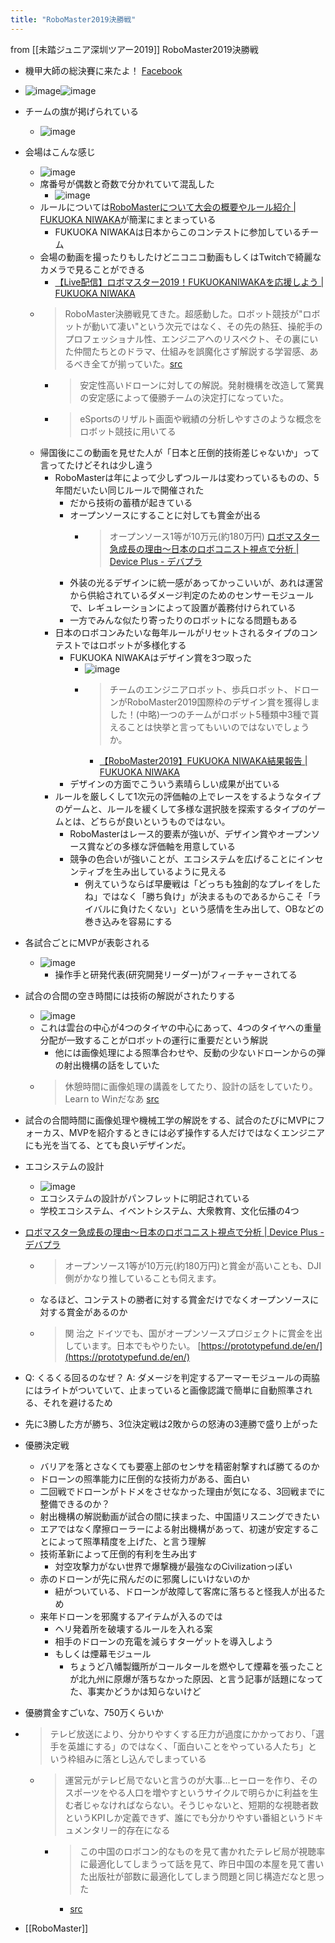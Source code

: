 ```yaml
---
title: "RoboMaster2019決勝戦"
---
```


from [[未踏ジュニア深圳ツアー2019]]
RoboMaster2019決勝戦
- 機甲大師の総決賽に来たよ！ [Facebook](https://www.facebook.com/ukai.yu/posts/10219358221966991)
- ![image](https://gyazo.com/041bafc39e2d47080cfd321bbb9eb9b8/thumb/1000)![image](https://gyazo.com/c5b0b8b3577100b6fd43a728a06ac5af/thumb/1000)
- チームの旗が掲げられている
    - ![image](https://gyazo.com/786ed897c2d76e8535036dbe03bdc1b3/thumb/1000)
- 会場はこんな感じ
    - ![image](https://gyazo.com/9ddee5a806e5e4923101abf42a4f5270/thumb/1000)
    - 席番号が偶数と奇数で分かれていて混乱した
        - ![image](https://gyazo.com/4e1ed7ea1a403ae394c18e8f99ae90e2/thumb/1000)
    - ルールについては[RoboMasterについて大会の概要やルール紹介 | FUKUOKA NIWAKA](http://projectrm.niwakasoft.jp/what-is-robomaster/)が簡潔にまとまっている
        - FUKUOKA NIWAKAは日本からこのコンテストに参加しているチーム
    - 会場の動画を撮ったりもしたけどニコニコ動画もしくはTwitchで綺麗なカメラで見ることができる
        - [【Live配信】ロボマスター2019！FUKUOKANIWAKAを応援しよう | FUKUOKA NIWAKA](http://projectrm.niwakasoft.jp/robomaster2019-live/)
    - > RoboMaster決勝戦見てきた。超感動した。ロボット競技が"ロボットが動いて凄い"という次元ではなく、その先の熱狂、操舵手のプロフェッショナル性、エンジニアへのリスペクト、その裏にいた仲間たちとのドラマ、仕組みを誤魔化さず解説する学習感、あるべき全てが揃っていた。[src](https://twitter.com/kyasbal_1994/status/1160481612552798209)
        - > 安定性高いドローンに対しての解説。発射機構を改造して驚異の安定感によって優勝チームの決定打になっていた。
        - > eSportsのリザルト画面や戦績の分析しやすさのような概念をロボット競技に用いてる
    - 帰国後にこの動画を見せた人が「日本と圧倒的技術差じゃないか」って言ってたけどそれは少し違う
        - RoboMasterは年によって少しずつルールは変わっているものの、5年間だいたい同じルールで開催された
            - だから技術の蓄積が起きている
            - オープンソースにすることに対しても賞金が出る
                - > オープンソース1等が10万元(約180万円) [ロボマスター急成長の理由〜日本のロボコニスト視点で分析 | Device Plus - デバプラ](https://deviceplus.jp/events/robomaster2018-04/)
            - 外装の光るデザインに統一感があってかっこいいが、あれは運営から供給されているダメージ判定のためのセンサーモジュールで、レギュレーションによって設置が義務付けられている
            - 一方でみんな似たり寄ったりのロボットになる問題もある
        - 日本のロボコンみたいな毎年ルールがリセットされるタイプのコンテストではロボットが多様化する
            - FUKUOKA NIWAKAはデザイン賞を3つ取った
                - ![image](https://gyazo.com/c677f6be406a95d69f8539f1b25b3ffc/thumb/1000)
                - > チームのエンジニアロボット、歩兵ロボット、ドローンがRoboMaster2019国際枠のデザイン賞を獲得しました！(中略)一つのチームがロボット5種類中3種で貰えることは快挙と言ってもいいのではないでしょうか。
                    - [【RoboMaster2019】FUKUOKA NIWAKA結果報告 | FUKUOKA NIWAKA](http://projectrm.niwakasoft.jp/2019/08/05/robomaster2019-fukuoka-niwaka/)
            - デザインの方面でこういう素晴らしい成果が出ている
        - ルールを厳しくして1次元の評価軸の上でレースをするようなタイプのゲームと、ルールを緩くして多様な選択肢を探索するタイプのゲームとは、どちらが良いというものではない。
            - RoboMasterはレース的要素が強いが、デザイン賞やオープンソース賞などの多様な評価軸を用意している
            - 競争の色合いが強いことが、エコシステムを広げることにインセンティブを生み出しているように見える
                - 例えていうならば早慶戦は「どっちも独創的なプレイをしたね」ではなく「勝ち負け」が決まるものであるからこそ「ライバルに負けたくない」という感情を生み出して、OBなどの巻き込みを容易にする
- 各試合ごとにMVPが表彰される
    - ![image](https://gyazo.com/5d9ab81bfd1c84091522766f134e85c6/thumb/1000)
        - 操作手と研発代表(研究開発リーダー)がフィーチャーされてる
- 試合の合間の空き時間には技術の解説がされたりする
    - ![image](https://gyazo.com/e2f91f681a93d6a026efb6c34434a532/thumb/1000)
    - これは雲台の中心が4つのタイヤの中心にあって、4つのタイヤへの重量分配が一致することがロボットの運行に重要だという解説
        - 他には画像処理による照準合わせや、反動の少ないドローンからの弾の射出機構の話をしていた
    - > 休憩時間に画像処理の講義をしてたり、設計の話をしていたり。 Learn to Winだなあ [src](https://twitter.com/tokoroten/status/1160457996561874944)
- 試合の合間時間に画像処理や機械工学の解説をする、試合のたびにMVPにフォーカス、MVPを紹介するときには必ず操作する人だけではなくエンジニアにも光を当てる、とても良いデザインだ。
- エコシステムの設計
    - ![image](https://gyazo.com/e0c4bc2c2596659f548d17d1ec2106e8/thumb/1000)
    - エコシステムの設計がパンフレットに明記されている
    - 学校エコシステム、イベントシステム、大衆教育、文化伝播の4つ
- [ロボマスター急成長の理由〜日本のロボコニスト視点で分析 | Device Plus - デバプラ](https://deviceplus.jp/events/robomaster2018-04/?fbclid=IwAR13mphTw0h2xYAB1EqQfVy58_UnggimfM9T73GXAbs8hzJWjTB3TQ9vy0k)
    - >  オープンソース1等が10万元(約180万円)と賞金が高いことも、DJI側がかなり推していることも伺えます。
    - なるほど、コンテストの勝者に対する賞金だけでなくオープンソースに対する賞金があるのか
    - > 関 治之 ドイツでも、国がオープンソースプロジェクトに賞金を出しています。日本でもやりたい。 [https://prototypefund.de/en/](https://prototypefund.de/en/)
- Q: くるくる回るのなぜ？ A: ダメージを判定するアーマーモジュールの両脇にはライトがついていて、止まっていると画像認識で簡単に自動照準される、それを避けるため
- 先に3勝した方が勝ち、3位決定戦は2敗からの怒涛の3連勝で盛り上がった
- 優勝決定戦
    - バリアを落とさなくても要塞上部のセンサを精密射撃すれば勝てるのか
    - ドローンの照準能力に圧倒的な技術力がある、面白い
    - 二回戦でドローンがトドメをさせなかった理由が気になる、3回戦までに整備できるのか？
    - 射出機構の解説動画が試合の間に挟まった、中国語リスニングできたい
    - エアではなく摩擦ローラーによる射出機構があって、初速が安定することによって照準精度を上げた、と言う理解
    - 技術革新によって圧倒的有利を生み出す
        - 対空攻撃力がない世界で爆撃機が最強なのCivilizationっぽい
    - 赤のドローンが先に飛んだのに邪魔しにいけないのか
        - 紐がついている、ドローンが故障して客席に落ちると怪我人が出るため
    - 来年ドローンを邪魔するアイテムが入るのでは
        - ヘリ発着所を破壊するルールを入れる案
        - 相手のドローンの充電を減らすターゲットを導入しよう
        - もしくは煙幕モジュール
            - ちょうど八幡製鐵所がコールタールを燃やして煙幕を張ったことが北九州に原爆が落ちなかった原因、と言う記事が話題になってた、事実かどうかは知らないけど
- 優勝賞金すごいな、750万くらいか
- > テレビ放送により、分かりやすくする圧力が過度にかかっており、「選手を英雄にする」のではなく、「面白いことをやっている人たち」という枠組みに落とし込んでしまっている
    - > 運営元がテレビ局でないと言うのが大事...ヒーローを作り、そのスポーツをやる人口を増やすというサイクルで明らかに利益を生む者じゃなければならない。そうじゃないと、短期的な視聴者数というKPIしか定義できず、誰にでも分かりやすい番組というドキュメンタリー的存在になる
        - > この中国のロボコン的なものを見て書かれたテレビ局が視聴率に最適化してしまうって話を見て、昨日中国の本屋を見て書いた出版社が部数に最適化してしまう問題と同じ構造だなと思った
            - [src](https://twitter.com/nishio/status/1160576522689794048)

- [[RoboMaster]]
